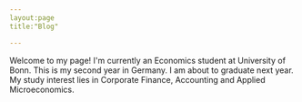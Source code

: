 ```yaml
---
layout:page
title:"Blog"

---
```

Welcome to my page!
I'm currently an Economics student at University of Bonn. This is my second year in Germany. I am about to graduate next year.
My study interest lies in Corporate Finance, Accounting and Applied Microeconomics.
